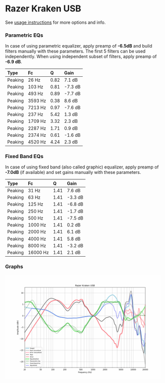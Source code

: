 # Razer Kraken USB
See [usage instructions](https://github.com/jaakkopasanen/AutoEq#usage) for more options and info.

### Parametric EQs
In case of using parametric equalizer, apply preamp of **-6.5dB** and build filters manually
with these parameters. The first 5 filters can be used independently.
When using independent subset of filters, apply preamp of **-6.9 dB**.

| Type    | Fc      |    Q | Gain    |
|:--------|:--------|:-----|:--------|
| Peaking | 26 Hz   | 0.82 | 7.1 dB  |
| Peaking | 103 Hz  | 0.81 | -7.3 dB |
| Peaking | 493 Hz  | 0.89 | -7.7 dB |
| Peaking | 3593 Hz | 0.38 | 8.6 dB  |
| Peaking | 7213 Hz | 0.97 | -7.6 dB |
| Peaking | 237 Hz  | 5.42 | 1.3 dB  |
| Peaking | 1709 Hz | 3.32 | 2.3 dB  |
| Peaking | 2287 Hz | 1.71 | 0.9 dB  |
| Peaking | 2374 Hz | 0.61 | -1.6 dB |
| Peaking | 4520 Hz | 4.24 | 2.3 dB  |

### Fixed Band EQs
In case of using fixed band (also called graphic) equalizer, apply preamp of **-7.0dB**
(if available) and set gains manually with these parameters.

| Type    | Fc       |    Q | Gain    |
|:--------|:---------|:-----|:--------|
| Peaking | 31 Hz    | 1.41 | 7.6 dB  |
| Peaking | 63 Hz    | 1.41 | -3.3 dB |
| Peaking | 125 Hz   | 1.41 | -6.8 dB |
| Peaking | 250 Hz   | 1.41 | -1.7 dB |
| Peaking | 500 Hz   | 1.41 | -7.5 dB |
| Peaking | 1000 Hz  | 1.41 | 0.2 dB  |
| Peaking | 2000 Hz  | 1.41 | 6.1 dB  |
| Peaking | 4000 Hz  | 1.41 | 5.8 dB  |
| Peaking | 8000 Hz  | 1.41 | -3.2 dB |
| Peaking | 16000 Hz | 1.41 | 2.1 dB  |

### Graphs
![](./Razer%20Kraken%20USB.png)